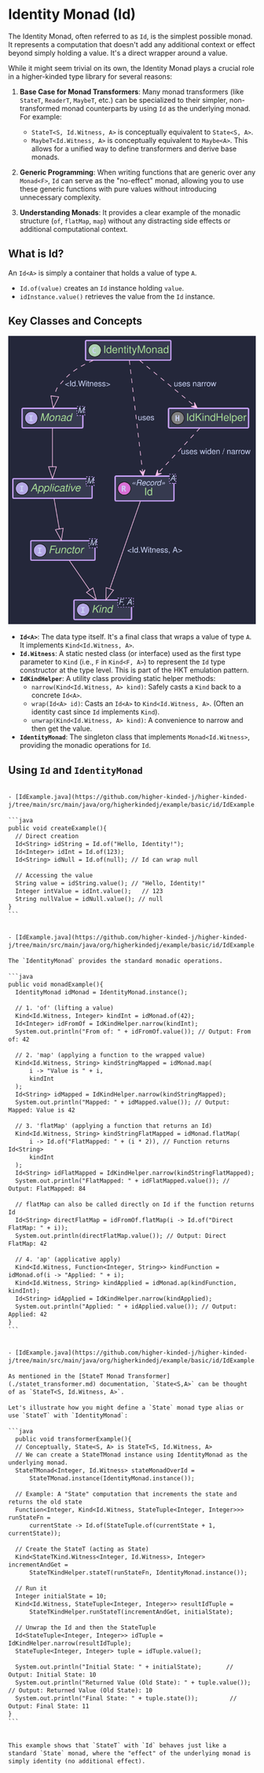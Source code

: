 # Identity Monad (Id)

The Identity Monad, often referred to as `Id`, is the simplest possible monad. It represents a computation that doesn't add any additional context or effect beyond simply holding a value. It's a direct wrapper around a value.

While it might seem trivial on its own, the Identity Monad plays a crucial role in a higher-kinded type library for several reasons:

1. **Base Case for Monad Transformers**: Many monad transformers (like `StateT`, `ReaderT`, `MaybeT`, etc.) can be specialized to their simpler, non-transformed monad counterparts by using `Id` as the underlying monad. For example:

   * `StateT<S, Id.Witness, A>` is conceptually equivalent to `State<S, A>`.
   * `MaybeT<Id.Witness, A>` is conceptually equivalent to `Maybe<A>`.
     This allows for a unified way to define transformers and derive base monads.
2. **Generic Programming**: When writing functions that are generic over any `Monad<F>`, `Id` can serve as the "no-effect" monad, allowing you to use these generic functions with pure values without introducing unnecessary complexity.
3. **Understanding Monads**: It provides a clear example of the monadic structure (`of`, `flatMap`, `map`) without any distracting side effects or additional computational context.

## What is Id?

An `Id<A>` is simply a container that holds a value of type `A`.

* `Id.of(value)` creates an `Id` instance holding `value`.
* `idInstance.value()` retrieves the value from the `Id` instance.

## Key Classes and Concepts

![id_monad.svg](images/puml/id_monad.svg)


* **`Id<A>`**: The data type itself. It's a final class that wraps a value of type `A`. It implements `Kind<Id.Witness, A>`.
* **`Id.Witness`**: A static nested class (or interface) used as the first type parameter to `Kind` (i.e., `F` in `Kind<F, A>`) to represent the `Id` type constructor at the type level. This is part of the HKT emulation pattern.
* **`IdKindHelper`**: A utility class providing static helper methods:
  * `narrow(Kind<Id.Witness, A> kind)`: Safely casts a `Kind` back to a concrete `Id<A>`.
  * `wrap(Id<A> id)`: Casts an `Id<A>` to `Kind<Id.Witness, A>`. (Often an identity cast since `Id` implements `Kind`).
  * `unwrap(Kind<Id.Witness, A> kind)`: A convenience to narrow and then get the value.
* **`IdentityMonad`**: The singleton class that implements `Monad<Id.Witness>`, providing the monadic operations for `Id`.

## Using `Id` and `IdentityMonad`

~~~admonish example title="Example 1: Creating Id Instances"

- [IdExample.java](https://github.com/higher-kinded-j/higher-kinded-j/tree/main/src/main/java/org/higherkindedj/example/basic/id/IdExample.java)

```java
public void createExample(){
  // Direct creation
  Id<String> idString = Id.of("Hello, Identity!");
  Id<Integer> idInt = Id.of(123);
  Id<String> idNull = Id.of(null); // Id can wrap null

  // Accessing the value
  String value = idString.value(); // "Hello, Identity!"
  Integer intValue = idInt.value();   // 123
  String nullValue = idNull.value(); // null
}
```
~~~

~~~admonish example title="Example 2: Using with IdentityMonad"

- [IdExample.java](https://github.com/higher-kinded-j/higher-kinded-j/tree/main/src/main/java/org/higherkindedj/example/basic/id/IdExample.java)

The `IdentityMonad` provides the standard monadic operations.

```java
public void monadExample(){
  IdentityMonad idMonad = IdentityMonad.instance();

  // 1. 'of' (lifting a value)
  Kind<Id.Witness, Integer> kindInt = idMonad.of(42);
  Id<Integer> idFromOf = IdKindHelper.narrow(kindInt);
  System.out.println("From of: " + idFromOf.value()); // Output: From of: 42

  // 2. 'map' (applying a function to the wrapped value)
  Kind<Id.Witness, String> kindStringMapped = idMonad.map(
      i -> "Value is " + i,
      kindInt
  );
  Id<String> idMapped = IdKindHelper.narrow(kindStringMapped);
  System.out.println("Mapped: " + idMapped.value()); // Output: Mapped: Value is 42

  // 3. 'flatMap' (applying a function that returns an Id)
  Kind<Id.Witness, String> kindStringFlatMapped = idMonad.flatMap(
      i -> Id.of("FlatMapped: " + (i * 2)), // Function returns Id<String>
      kindInt
  );
  Id<String> idFlatMapped = IdKindHelper.narrow(kindStringFlatMapped);
  System.out.println("FlatMapped: " + idFlatMapped.value()); // Output: FlatMapped: 84

  // flatMap can also be called directly on Id if the function returns Id
  Id<String> directFlatMap = idFromOf.flatMap(i -> Id.of("Direct FlatMap: " + i));
  System.out.println(directFlatMap.value()); // Output: Direct FlatMap: 42

  // 4. 'ap' (applicative apply)
  Kind<Id.Witness, Function<Integer, String>> kindFunction = idMonad.of(i -> "Applied: " + i);
  Kind<Id.Witness, String> kindApplied = idMonad.ap(kindFunction, kindInt);
  Id<String> idApplied = IdKindHelper.narrow(kindApplied);
  System.out.println("Applied: " + idApplied.value()); // Output: Applied: 42
}
```
~~~

~~~admonish example title="Example 3: Using Id with Monad Transformers"

- [IdExample.java](https://github.com/higher-kinded-j/higher-kinded-j/tree/main/src/main/java/org/higherkindedj/example/basic/id/IdExample.java)

As mentioned in the [StateT Monad Transformer](./statet_transformer.md) documentation, `State<S,A>` can be thought of as `StateT<S, Id.Witness, A>`.

Let's illustrate how you might define a `State` monad type alias or use `StateT` with `IdentityMonad`:

```java
  public void transformerExample(){
  // Conceptually, State<S, A> is StateT<S, Id.Witness, A>
  // We can create a StateTMonad instance using IdentityMonad as the underlying monad.
  StateTMonad<Integer, Id.Witness> stateMonadOverId =
      StateTMonad.instance(IdentityMonad.instance());

  // Example: A "State" computation that increments the state and returns the old state
  Function<Integer, Kind<Id.Witness, StateTuple<Integer, Integer>>> runStateFn =
      currentState -> Id.of(StateTuple.of(currentState + 1, currentState));

  // Create the StateT (acting as State)
  Kind<StateTKind.Witness<Integer, Id.Witness>, Integer> incrementAndGet =
      StateTKindHelper.stateT(runStateFn, IdentityMonad.instance());

  // Run it
  Integer initialState = 10;
  Kind<Id.Witness, StateTuple<Integer, Integer>> resultIdTuple =
      StateTKindHelper.runStateT(incrementAndGet, initialState);

  // Unwrap the Id and then the StateTuple
  Id<StateTuple<Integer, Integer>> idTuple = IdKindHelper.narrow(resultIdTuple);
  StateTuple<Integer, Integer> tuple = idTuple.value();

  System.out.println("Initial State: " + initialState);       // Output: Initial State: 10
  System.out.println("Returned Value (Old State): " + tuple.value()); // Output: Returned Value (Old State): 10
  System.out.println("Final State: " + tuple.state());         // Output: Final State: 11
}
```


This example shows that `StateT` with `Id` behaves just like a standard `State` monad, where the "effect" of the underlying monad is simply identity (no additional effect).

~~~
